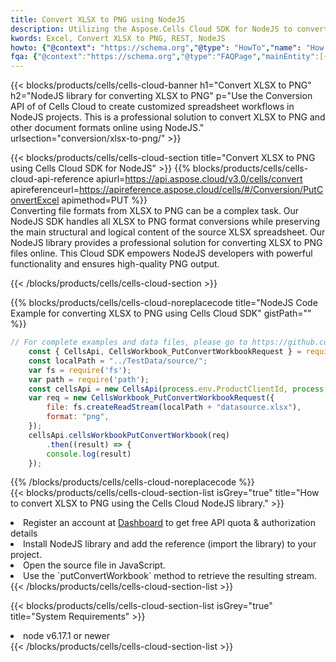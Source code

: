 ```yaml
---
title: Convert XLSX to PNG using NodeJS 
description: Utilizing the Aspose.Cells Cloud SDK for NodeJS to convert a XLSX format file to a PNG format file. 
kwords: Excel, Convert XLSX to PNG, REST, NodeJS
howto: {"@context": "https://schema.org","@type": "HowTo","name": "How to convert XLSX to PNG using the Cells Cloud NodeJS library.","description": "How to convert XLSX to PNG using the Cells Cloud NodeJS library.","image": {"@type": "ImageObject"},"url": "/nodejs/conversion/xlsx-to-png/","step": [{ "@type": "HowToStep","name": "How to convert XLSX to PNG using the Cells Cloud NodeJS library. step 1", "image": {"@type": "ImageObject",},"url": "/nodejs/conversion/xlsx-to-png/","text": "Register an account at <a href='https://dashboard.aspose.cloud/'>Dashboard</a> to get free API quota & authorization details",},{ "@type": "HowToStep","name": "How to convert XLSX to PNG using the Cells Cloud NodeJS library. step 1", "image": {"@type": "ImageObject",},"url": "/nodejs/conversion/xlsx-to-png/","text": "Install NodeJS library and add the reference (import the library) to your project.",},{ "@type": "HowToStep","name": "How to convert XLSX to PNG using the Cells Cloud NodeJS library. step 1", "image": {"@type": "ImageObject",},"url": "/nodejs/conversion/xlsx-to-png/","text": "Open the source file in JavaScript.",},{ "@type": "HowToStep","name": "How to convert XLSX to PNG using the Cells Cloud NodeJS library. step 1", "image": {"@type": "ImageObject",},"url": "/nodejs/conversion/xlsx-to-png/","text": "Use the `putConvertWorkbook` method to retrieve the resulting stream.",}, ],"supply": {"@type": "HowToSupply","name": "document"},"tool": [{"@type": "HowToTool","name": "Visual Studio, Visual Studio Code, WebStorm"},{"@type": "HowToTool","name": "Aspose Cells"}],"totalTime": "PT6M"}
fqa: {"@context":"https://schema.org","@type":"FAQPage","mainEntity":[{"@type":"Question","name":"Why convert file formats in C# using REST API?","acceptedAnswer":{"@type":"Answer","text":"Documents are encoded in many ways, and some files may be incompatible with the software you use. To open and read such files, just convert them to appropriate file formats.<br/><ol><li>Install .NET SDK and add the reference (import the library) to your project.</li><li>Open the source file in C# using REST API.</li><li>Call the PutConvertWorkbookRequest() method, passing an output filename with required extension.</li><li>Get the result of conversion as a separate file.</li></ol>"}},{"@type":"Question","name":"What file formats can I convert with your C# library?","acceptedAnswer":{"@type":"Answer","text":"We support a variety of file formats for conversion using .NET library, including XLSX, Excel, xls , PDF, CSV, HTML, Markdown, XML, PNG, JPG, TIFF, Json, TXT and many more."}},{"@type":"Question","name":"What is the maximum allowed file size for conversion using this .NET library?","acceptedAnswer":{"@type":"Answer","text":"There are no file size limits for format conversions using .NET library."}}]}
---
```



{{< blocks/products/cells/cells-cloud-banner h1="Convert XLSX to PNG" h2="NodeJS library for converting XLSX to PNG" p="Use the Conversion API of of Cells Cloud to create customized spreadsheet workflows in NodeJS projects. This is a professional solution to convert XLSX to PNG and other document formats online using NodeJS." urlsection="conversion/xlsx-to-png/" >}}

{{< blocks/products/cells/cells-cloud-section  title="Convert XLSX to PNG using Cells Cloud SDK for NodeJS" >}}
{{% blocks/products/cells/cells-cloud-api-reference  apiurl=https://api.aspose.cloud/v3.0/cells/convert  apireferenceurl=https://apireference.aspose.cloud/cells/#/Conversion/PutConvertExcel  apimethod=PUT %}}
<br/>
Converting file formats from XLSX to PNG can be a complex task. Our NodeJS SDK handles all XLSX to PNG format conversions while preserving the main structural and logical content of the source XLSX spreadsheet. Our NodeJS library provides a professional solution for converting XLSX to PNG files online. This Cloud SDK empowers NodeJS developers with powerful functionality and ensures high-quality PNG output.

{{< /blocks/products/cells/cells-cloud-section >}}

{{% blocks/products/cells/cells-cloud-noreplacecode title="NodeJS Code Example for converting XLSX to PNG using Cells Cloud SDK" gistPath="" %}}
 
```js
// For complete examples and data files, please go to https://github.com/aspose-cells-cloud/aspose-cells-cloud-node/
    const { CellsApi, CellsWorkbook_PutConvertWorkbookRequest } = require("asposecellscloud");
    const localPath = "../TestData/source/";
    var fs = require('fs');
    var path = require('path');
    const cellsApi = new CellsApi(process.env.ProductClientId, process.env.ProductClientSecret);
    var req = new CellsWorkbook_PutConvertWorkbookRequest({
        file: fs.createReadStream(localPath + "datasource.xlsx"),
        format: "png",
    });
    cellsApi.cellsWorkbookPutConvertWorkbook(req)
        .then((result) => {
        console.log(result)
    });
```
 
{{% /blocks/products/cells/cells-cloud-noreplacecode  %}}
<br/>
{{< blocks/products/cells/cells-cloud-section-list isGrey="true"  title="How to convert XLSX to PNG using the Cells Cloud NodeJS library." >}}
<li>Register an account at <a href="https://dashboard.aspose.cloud/">Dashboard</a> to get free API quota & authorization details</li>
<li>Install NodeJS library and add the reference (import the library) to your project.</li>
<li>Open the source file in JavaScript.</li>
<li>Use the `putConvertWorkbook` method to retrieve the resulting stream.</li>
{{< /blocks/products/cells/cells-cloud-section-list >}}

{{< blocks/products/cells/cells-cloud-section-list isGrey="true"  title="System Requirements" >}}
<li>node v6.17.1 or newer</li>
{{< /blocks/products/cells/cells-cloud-section-list >}}
